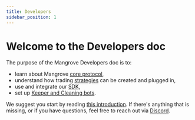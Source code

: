 ```yaml
---
title: Developers
sidebar_position: 1
---
```


# Welcome to the Developers doc

The purpose of the Mangrove Developers doc is to:

* learn about Mangrove [core protocol](./contracts/README.md),
* understand how trading [strategies](./strat-lib/README.md) can be created and plugged in,
* use and integrate our [SDK](./SDK/README.md),
* set up [Keeper and Cleaning bots](./keeper-bots/README.md).


We suggest you start by reading [this introduction](./contracts/README.md).
If there's anything that is missing, or if you have questions, feel free to reach out via [Discord](https://discord.gg/rk9Qthz5YE).
